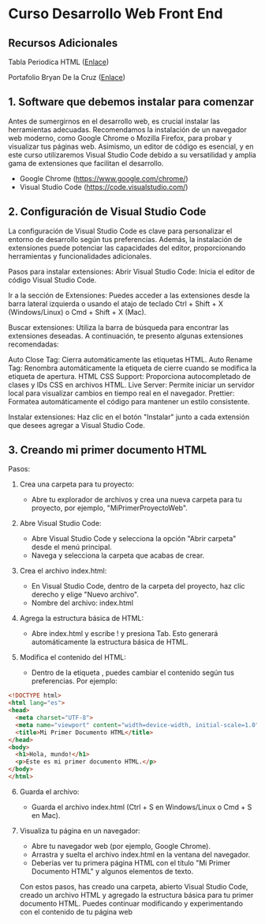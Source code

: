 # Curso Desarrollo Web Front End

## Recursos Adicionales
Tabla Periodica HTML ([Enlace](https://lenguajehtml.com/html/introduccion/tabla-periodica-html5/))

Portafolio Bryan De la Cruz ([Enlace](https://bryandelacruz.nextboostperu.com/))


## 1. Software que debemos instalar para comenzar
Antes de sumergirnos en el desarrollo web, es crucial instalar las herramientas adecuadas. Recomendamos la instalación de un navegador web moderno, como Google Chrome o Mozilla Firefox, para probar y visualizar tus páginas web. Asimismo, un editor de código es esencial, y en este curso utilizaremos Visual Studio Code debido a su versatilidad y amplia gama de extensiones que facilitan el desarrollo.

- Google Chrome (https://www.google.com/chrome/)
- Visual Studio Code (https://code.visualstudio.com/)

## 2. Configuración de Visual Studio Code
La configuración de Visual Studio Code es clave para personalizar el entorno de desarrollo según tus preferencias. Además, la instalación de extensiones puede potenciar las capacidades del editor, proporcionando herramientas y funcionalidades adicionales.

Pasos para instalar extensiones:
Abrir Visual Studio Code: Inicia el editor de código Visual Studio Code.

Ir a la sección de Extensiones: Puedes acceder a las extensiones desde la barra lateral izquierda o usando el atajo de teclado Ctrl + Shift + X (Windows/Linux) o Cmd + Shift + X (Mac).

Buscar extensiones: Utiliza la barra de búsqueda para encontrar las extensiones deseadas. A continuación, te presento algunas extensiones recomendadas:

Auto Close Tag: Cierra automáticamente las etiquetas HTML.
Auto Rename Tag: Renombra automáticamente la etiqueta de cierre cuando se modifica la etiqueta de apertura.
HTML CSS Support: Proporciona autocompletado de clases y IDs CSS en archivos HTML.
Live Server: Permite iniciar un servidor local para visualizar cambios en tiempo real en el navegador.
Prettier: Formatea automáticamente el código para mantener un estilo consistente.

Instalar extensiones: Haz clic en el botón "Instalar" junto a cada extensión que desees agregar a Visual Studio Code.

## 3. Creando mi primer documento HTML
Pasos:

1. Crea una carpeta para tu proyecto:
    - Abre tu explorador de archivos y crea una nueva carpeta para tu proyecto, por ejemplo, "MiPrimerProyectoWeb".

2. Abre Visual Studio Code:
    - Abre Visual Studio Code y selecciona la opción "Abrir carpeta" desde el menú principal.
    - Navega y selecciona la carpeta que acabas de crear.

3. Crea el archivo index.html:
    - En Visual Studio Code, dentro de la carpeta del proyecto, haz clic derecho y elige "Nuevo archivo".
    - Nombre del archivo: index.html

4. Agrega la estructura básica de HTML:
    - Abre index.html y escribe ! y presiona Tab. Esto generará automáticamente la estructura básica de HTML.

5. Modifica el contenido del HTML:
    - Dentro de la etiqueta <body>, puedes cambiar el contenido según tus preferencias. Por ejemplo:

```html
<!DOCTYPE html>
<html lang="es">
<head>
  <meta charset="UTF-8">
  <meta name="viewport" content="width=device-width, initial-scale=1.0">
  <title>Mi Primer Documento HTML</title>
</head>
<body>
  <h1>Hola, mundo!</h1>
  <p>Este es mi primer documento HTML.</p>
</body>
</html>
```

6. Guarda el archivo:
    - Guarda el archivo index.html (Ctrl + S en Windows/Linux o Cmd + S en Mac).

7. Visualiza tu página en un navegador:
    - Abre tu navegador web (por ejemplo, Google Chrome).
    - Arrastra y suelta el archivo index.html en la ventana del navegador.
    - Deberías ver tu primera página HTML con el título "Mi Primer Documento HTML" y algunos elementos de texto.
    
    Con estos pasos, has creado una carpeta, abierto Visual Studio Code, creado un archivo HTML y agregado la estructura básica para tu primer documento HTML. Puedes continuar modificando y experimentando con el contenido de tu página web


